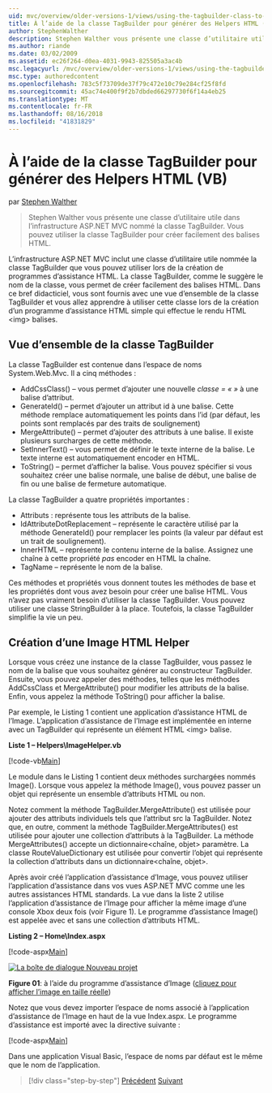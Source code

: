 ```yaml
---
uid: mvc/overview/older-versions-1/views/using-the-tagbuilder-class-to-build-html-helpers-vb
title: À l’aide de la classe TagBuilder pour générer des Helpers HTML (VB) | Microsoft Docs
author: StephenWalther
description: Stephen Walther vous présente une classe d’utilitaire utile dans l’infrastructure ASP.NET MVC nommé la classe TagBuilder. Vous pouvez utiliser la classe TagBuilder pour facilement...
ms.author: riande
ms.date: 03/02/2009
ms.assetid: ec26f264-d0ea-4031-9943-825505a3ac4b
msc.legacyurl: /mvc/overview/older-versions-1/views/using-the-tagbuilder-class-to-build-html-helpers-vb
msc.type: authoredcontent
ms.openlocfilehash: 783c5f73709de37f79c472e10c79e284cf25f8fd
ms.sourcegitcommit: 45ac74e400f9f2b7dbded66297730f6f14a4eb25
ms.translationtype: MT
ms.contentlocale: fr-FR
ms.lasthandoff: 08/16/2018
ms.locfileid: "41831829"
---
```

<a name="using-the-tagbuilder-class-to-build-html-helpers-vb"></a>À l’aide de la classe TagBuilder pour générer des Helpers HTML (VB)
====================
par [Stephen Walther](https://github.com/StephenWalther)

> Stephen Walther vous présente une classe d’utilitaire utile dans l’infrastructure ASP.NET MVC nommé la classe TagBuilder. Vous pouvez utiliser la classe TagBuilder pour créer facilement des balises HTML.


L’infrastructure ASP.NET MVC inclut une classe d’utilitaire utile nommée la classe TagBuilder que vous pouvez utiliser lors de la création de programmes d’assistance HTML. La classe TagBuilder, comme le suggère le nom de la classe, vous permet de créer facilement des balises HTML. Dans ce bref didacticiel, vous sont fournis avec une vue d’ensemble de la classe TagBuilder et vous allez apprendre à utiliser cette classe lors de la création d’un programme d’assistance HTML simple qui effectue le rendu HTML &lt;img&gt; balises.

## <a name="overview-of-the-tagbuilder-class"></a>Vue d’ensemble de la classe TagBuilder

La classe TagBuilder est contenue dans l’espace de noms System.Web.Mvc. Il a cinq méthodes :

- AddCssClass() – vous permet d’ajouter une nouvelle *classe = « »* à une balise d’attribut.
- GenerateId() – permet d’ajouter un attribut id à une balise. Cette méthode remplace automatiquement les points dans l’id (par défaut, les points sont remplacés par des traits de soulignement)
- MergeAttribute() – permet d’ajouter des attributs à une balise. Il existe plusieurs surcharges de cette méthode.
- SetInnerText() – vous permet de définir le texte interne de la balise. Le texte interne est automatiquement encoder en HTML.
- ToString() – permet d’afficher la balise. Vous pouvez spécifier si vous souhaitez créer une balise normale, une balise de début, une balise de fin ou une balise de fermeture automatique.
  

La classe TagBuilder a quatre propriétés importantes :

- Attributs : représente tous les attributs de la balise.
- IdAttributeDotReplacement – représente le caractère utilisé par la méthode GenerateId() pour remplacer les points (la valeur par défaut est un trait de soulignement).
- InnerHTML – représente le contenu interne de la balise. Assignez une chaîne à cette propriété *pas* encoder en HTML la chaîne.
- TagName – représente le nom de la balise.

Ces méthodes et propriétés vous donnent toutes les méthodes de base et les propriétés dont vous avez besoin pour créer une balise HTML. Vous n’avez pas vraiment besoin d’utiliser la classe TagBuilder. Vous pouvez utiliser une classe StringBuilder à la place. Toutefois, la classe TagBuilder simplifie la vie un peu.

## <a name="creating-an-image-html-helper"></a>Création d’une Image HTML Helper

Lorsque vous créez une instance de la classe TagBuilder, vous passez le nom de la balise que vous souhaitez générer au constructeur TagBuilder. Ensuite, vous pouvez appeler des méthodes, telles que les méthodes AddCssClass et MergeAttribute() pour modifier les attributs de la balise. Enfin, vous appelez la méthode ToString() pour afficher la balise.

Par exemple, le Listing 1 contient une application d’assistance HTML de l’Image. L’application d’assistance de l’Image est implémentée en interne avec un TagBuilder qui représente un élément HTML &lt;img&gt; balise.

**Liste 1 – Helpers\ImageHelper.vb**

[!code-vb[Main](using-the-tagbuilder-class-to-build-html-helpers-vb/samples/sample1.vb)]

Le module dans le Listing 1 contient deux méthodes surchargées nommés Image(). Lorsque vous appelez la méthode Image(), vous pouvez passer un objet qui représente un ensemble d’attributs HTML ou non.

Notez comment la méthode TagBuilder.MergeAttribute() est utilisée pour ajouter des attributs individuels tels que l’attribut src la TagBuilder. Notez que, en outre, comment la méthode TagBuilder.MergeAttributes() est utilisée pour ajouter une collection d’attributs à la TagBuilder. La méthode MergeAttributes() accepte un dictionnaire&lt;chaîne, objet&gt; paramètre. La classe RouteValueDictionary est utilisée pour convertir l’objet qui représente la collection d’attributs dans un dictionnaire&lt;chaîne, objet&gt;.

Après avoir créé l’application d’assistance d’Image, vous pouvez utiliser l’application d’assistance dans vos vues ASP.NET MVC comme une les autres assistances HTML standards. La vue dans la liste 2 utilise l’application d’assistance de l’Image pour afficher la même image d’une console Xbox deux fois (voir Figure 1). Le programme d’assistance Image() est appelée avec et sans une collection d’attributs HTML.

**Listing 2 – Home\Index.aspx**

[!code-aspx[Main](using-the-tagbuilder-class-to-build-html-helpers-vb/samples/sample2.aspx)]


[![La boîte de dialogue Nouveau projet](using-the-tagbuilder-class-to-build-html-helpers-vb/_static/image1.jpg)](using-the-tagbuilder-class-to-build-html-helpers-vb/_static/image1.png)

**Figure 01**: à l’aide du programme d’assistance d’Image ([cliquez pour afficher l’image en taille réelle](using-the-tagbuilder-class-to-build-html-helpers-vb/_static/image2.png))


Notez que vous devez importer l’espace de noms associé à l’application d’assistance de l’Image en haut de la vue Index.aspx. Le programme d’assistance est importé avec la directive suivante :

[!code-aspx[Main](using-the-tagbuilder-class-to-build-html-helpers-vb/samples/sample3.aspx)]

Dans une application Visual Basic, l’espace de noms par défaut est le même que le nom de l’application.

> [!div class="step-by-step"]
> [Précédent](creating-custom-html-helpers-vb.md)
> [Suivant](creating-page-layouts-with-view-master-pages-vb.md)
